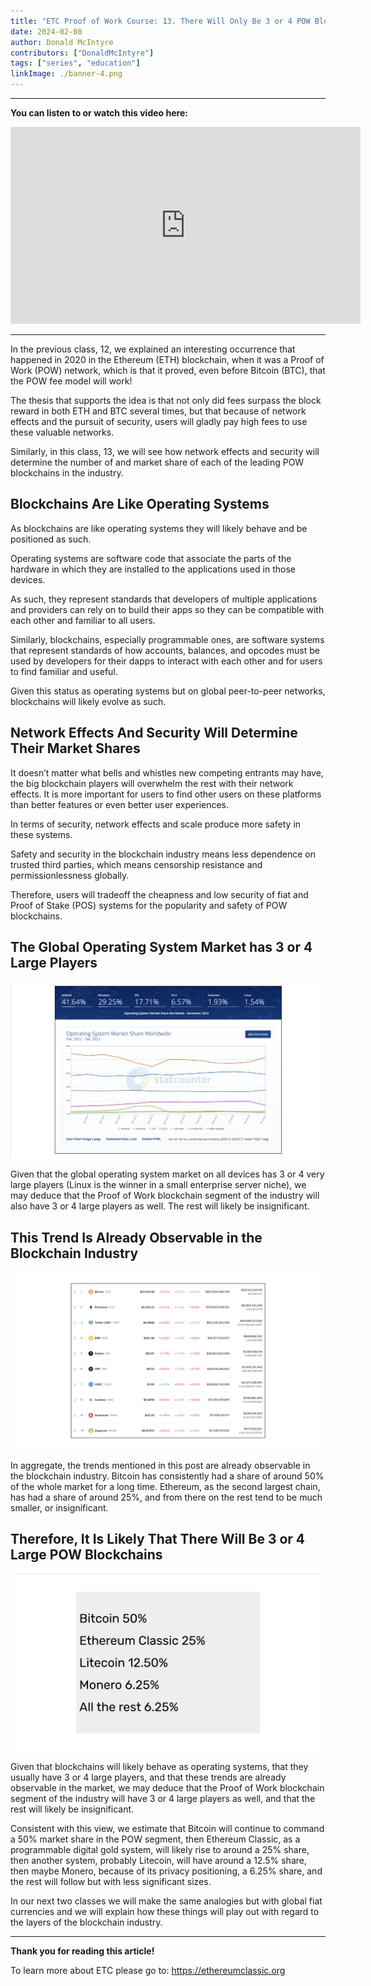 ```yaml
---
title: "ETC Proof of Work Course: 13. There Will Only Be 3 or 4 POW Blockchains in the Future"
date: 2024-02-08
author: Donald McIntyre
contributors: ["DonaldMcIntyre"]
tags: ["series", "education"]
linkImage: ./banner-4.png
---
```


---
**You can listen to or watch this video here:**

<iframe width="560" height="315" src="https://www.youtube.com/embed/-D20HZhwmFc?si=yFYFrweD-DD26QnJ" title="YouTube video player" frameborder="0" allow="accelerometer; autoplay; clipboard-write; encrypted-media; gyroscope; picture-in-picture; web-share" allowfullscreen></iframe>

---

In the previous class, 12, we explained an interesting occurrence that happened in 2020 in the Ethereum (ETH) blockchain, when it was a Proof of Work (POW) network, which is that it proved, even before Bitcoin (BTC), that the POW fee model will work!

The thesis that supports the idea is that not only did fees surpass the block reward in both ETH and BTC several times, but that because of network effects and the pursuit of security, users will gladly pay high fees to use these valuable networks.

Similarly, in this class, 13, we will see how network effects and security will determine the number of and market share of each of the leading POW blockchains in the industry.

## Blockchains Are Like Operating Systems

As blockchains are like operating systems they will likely behave and be positioned as such.

Operating systems are software code that associate the parts of the hardware in which they are installed to the applications used in those devices.

As such, they represent standards that developers of multiple applications and providers can rely on to build their apps so they can be compatible with each other and familiar to all users.

Similarly, blockchains, especially programmable ones, are software systems that represent standards of how accounts, balances, and opcodes must be used by developers for their dapps to interact with each other and for users to find familiar and useful.

Given this status as operating systems but on global peer-to-peer networks, blockchains will likely evolve as such.

## Network Effects And Security Will Determine Their Market Shares

It doesn’t matter what bells and whistles new competing entrants may have, the big blockchain players will overwhelm the rest with their network effects. It is more important for users to find other users on these platforms than better features or even better user experiences.

In terms of security, network effects and scale produce more safety in these systems.

Safety and security in the blockchain industry means less dependence on trusted third parties, which means censorship resistance and permissionlessness globally.

Therefore, users will tradeoff the cheapness and low security of fiat and Proof of Stake (POS) systems for the popularity and safety of POW blockchains.

## The Global Operating System Market has 3 or 4 Large Players

![](./1.png)

Given that the global operating system market on all devices has 3 or 4 very large players (Linux is the winner in a small enterprise server niche), we may deduce that the Proof of Work blockchain segment of the industry will also have 3 or 4 large players as well. The rest will likely be insignificant.

## This Trend Is Already Observable in the Blockchain Industry

![](./2.png)

In aggregate, the trends mentioned in this post are already observable in the blockchain industry. Bitcoin has consistently had a share of around 50% of the whole market for a long time. Ethereum, as the second largest chain, has had a share of around 25%, and from there on the rest tend to be much smaller, or insignificant.

## Therefore, It Is Likely That There Will Be 3 or 4 Large POW Blockchains

![](./3.png)

Given that blockchains will likely behave as operating systems, that they usually have 3 or 4 large players, and that these trends are already observable in the market, we may deduce that the Proof of Work blockchain segment of the industry will have 3 or 4 large players as well, and that the rest will likely be insignificant.

Consistent with this view, we estimate that Bitcoin will continue to command a 50% market share in the POW segment, then Ethereum Classic, as a programmable digital gold system, will likely rise to around a 25% share, then another system, probably Litecoin, will have around a 12.5% share, then maybe Monero, because of its privacy positioning, a 6.25% share, and the rest will follow but with less significant sizes.

In our next two classes we will make the same analogies but with global fiat currencies and we will explain how these things will play out with regard to the layers of the blockchain industry.

---

**Thank you for reading this article!**

To learn more about ETC please go to: https://ethereumclassic.org

